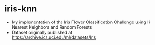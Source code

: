 # iris-knn
- My implementation of the Iris Flower Classification Challenge using K Nearest Neighbors and Random Forests
- Dataset originally published at https://archive.ics.uci.edu/ml/datasets/Iris
